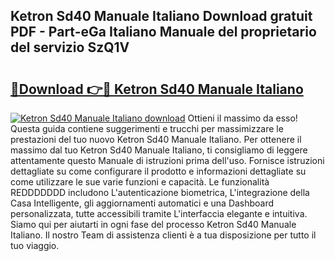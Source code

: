 ## Ketron Sd40 Manuale Italiano Download gratuit PDF - Part-eGa Italiano Manuale del proprietario del servizio SzQ1V

# <h2><a href="http://dfgbrvx.blite.top/?on=Ketron+Sd40+Manuale+Italiano">🔗Download 👉🔴 Ketron Sd40 Manuale Italiano</a></h2>

[![Ketron Sd40 Manuale Italiano download](https://i.imgur.com/lujVjoI.png)](http://dfgbrvx.blite.top/?on=Ketron+Sd40+Manuale+Italiano)
Ottieni il massimo da esso! Questa guida contiene suggerimenti e trucchi per massimizzare le prestazioni del tuo nuovo Ketron Sd40 Manuale Italiano. Per ottenere il massimo dal tuo Ketron Sd40 Manuale Italiano, ti consigliamo di leggere attentamente questo Manuale di istruzioni prima dell'uso. Fornisce istruzioni dettagliate su come configurare il prodotto e informazioni dettagliate su come utilizzare le sue varie funzioni e capacità. Le funzionalità REDDDDDDD includono L'autenticazione biometrica, L'integrazione della Casa Intelligente, gli aggiornamenti automatici e una Dashboard personalizzata, tutte accessibili tramite L'interfaccia elegante e intuitiva. Siamo qui per aiutarti in ogni fase del processo Ketron Sd40 Manuale Italiano. Il nostro Team di assistenza clienti è a tua disposizione per tutto il tuo viaggio.
